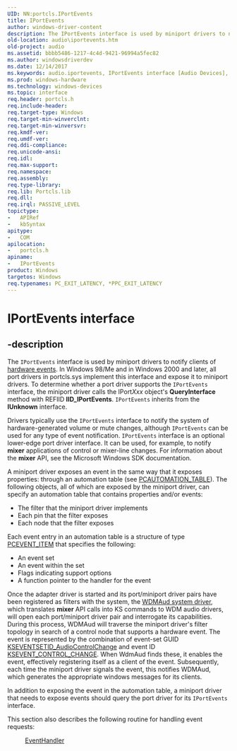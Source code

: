 ```yaml
---
UID: NN:portcls.IPortEvents
title: IPortEvents
author: windows-driver-content
description: The IPortEvents interface is used by miniport drivers to notify clients of hardware events.
old-location: audio\iportevents.htm
old-project: audio
ms.assetid: bbbb5486-1217-4c4d-9421-96994a5fec82
ms.author: windowsdriverdev
ms.date: 12/14/2017
ms.keywords: audio.iportevents, IPortEvents interface [Audio Devices], IPortEvents interface [Audio Devices], described, IPortEvents, portcls/IPortEvents, audmp-routines_8e6cf7c4-af42-4c89-8c00-29470317a455.xml
ms.prod: windows-hardware
ms.technology: windows-devices
ms.topic: interface
req.header: portcls.h
req.include-header: 
req.target-type: Windows
req.target-min-winverclnt: 
req.target-min-winversvr: 
req.kmdf-ver: 
req.umdf-ver: 
req.ddi-compliance: 
req.unicode-ansi: 
req.idl: 
req.max-support: 
req.namespace: 
req.assembly: 
req.type-library: 
req.lib: Portcls.lib
req.dll: 
req.irql: PASSIVE_LEVEL
topictype:
-	APIRef
-	kbSyntax
apitype:
-	COM
apilocation:
-	portcls.h
apiname:
-	IPortEvents
product: Windows
targetos: Windows
req.typenames: PC_EXIT_LATENCY, *PPC_EXIT_LATENCY
---
```


# IPortEvents interface


## -description


The <code>IPortEvents</code> interface is used by miniport drivers to notify clients of <a href="https://msdn.microsoft.com/b91e02dd-0de4-4de3-ade6-778339ce47a8">hardware events</a>. In Windows 98/Me and in Windows 2000 and later, all port drivers in portcls.sys implement this interface and expose it to miniport drivers. To determine whether a port driver supports the <code>IPortEvents</code> interface, the miniport driver calls the IPort<i>Xxx</i> object's <b>QueryInterface</b> method with REFIID <b>IID_IPortEvents</b>. <code>IPortEvents</code> inherits from the <b>IUnknown</b> interface.

Drivers typically use the <code>IPortEvents</code> interface to notify the system of hardware-generated volume or mute changes, although <code>IPortEvents</code> can be used for any type of event notification. <code>IPortEvents</code> interface is an optional lower-edge port driver interface. It can be used, for example, to notify <b>mixer</b> applications of control or mixer-line changes. For information about the <b>mixer</b> API, see the Microsoft Windows SDK documentation.

A miniport driver exposes an event in the same way that it exposes properties: through an automation table (see <a href="..\portcls\ns-portcls-__unnamed_struct_0c93_6.md">PCAUTOMATION_TABLE</a>). The following objects, all of which are exposed by the miniport driver, can specify an automation table that contains properties and/or events:
<ul>
<li>
The filter that the miniport driver implements

</li>
<li>
Each pin that the filter exposes

</li>
<li>
Each node that the filter exposes

</li>
</ul>Each event entry in an automation table is a structure of type <a href="..\portcls\ns-portcls-__unnamed_struct_0c93_5.md">PCEVENT_ITEM</a> that specifies the following:
<ul>
<li>
An event set

</li>
<li>
An event within the set

</li>
<li>
Flags indicating support options

</li>
<li>
A function pointer to the handler for the event

</li>
</ul>Once the adapter driver is started and its port/miniport driver pairs have been registered as filters with the system, the <a href="https://msdn.microsoft.com/067944fb-6854-4ae8-81ca-9b8f2eed939e">WDMAud system driver</a>, which translates <b>mixer</b> API calls into KS commands to WDM audio drivers, will open each port/miniport driver pair and interrogate its capabilities. During this process, WDMAud will traverse the miniport driver's filter topology in search of a control node that supports a hardware event. The event is represented by the combination of event-set GUID <a href="https://msdn.microsoft.com/library/windows/hardware/ff537122">KSEVENTSETID_AudioControlChange</a> and event ID <a href="https://msdn.microsoft.com/library/windows/hardware/ff537128">KSEVENT_CONTROL_CHANGE</a>. When WdmAud finds these, it enables the event, effectively registering itself as a client of the event. Subsequently, each time the miniport driver signals the event, this notifies WDMAud, which generates the appropriate windows messages for its clients.

In addition to exposing the event in the automation table, a miniport driver that needs to expose events should query the port driver for its <code>IPortEvents</code> interface.

This section also describes the following routine for handling event requests:
<dl>
<dd>

<a href="..\portcls\nc-portcls-pcpfnevent_handler.md">EventHandler</a>


</dd>
</dl>
